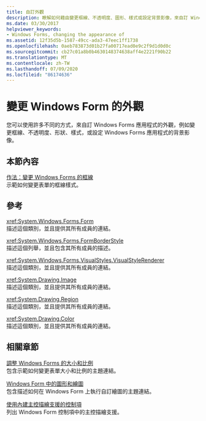 ```yaml
---
title: 自訂外觀
description: 瞭解如何藉由變更框線、不透明度、圖形、樣式或設定背景影像，來自訂 Windows Forms 應用程式的外觀。
ms.date: 03/30/2017
helpviewer_keywords:
- Windows Forms, changing the appearance of
ms.assetid: 12f35d5b-1587-49cc-ada3-47eec1ff1738
ms.openlocfilehash: 0aeb783873d01b27fa00717ead0e9c2f9d1d0d0c
ms.sourcegitcommit: cb27c01a8b0b4630148374638aff4e2221f90b22
ms.translationtype: MT
ms.contentlocale: zh-TW
ms.lasthandoff: 07/09/2020
ms.locfileid: "86174636"
---
```

# <a name="changing-the-appearance-of-windows-forms"></a>變更 Windows Form 的外觀
您可以使用許多不同的方式，來自訂 Windows Forms 應用程式的外觀，例如變更框線、不透明度、形狀、樣式，或設定 Windows Forms 應用程式的背景影像。  
  
## <a name="in-this-section"></a>本節內容  
 [作法：變更 Windows Forms 的框線](how-to-change-the-borders-of-windows-forms.md)  
 示範如何變更表單的框線樣式。  
  
## <a name="reference"></a>參考  
 <xref:System.Windows.Forms.Form>  
 描述這個類別，並且提供其所有成員的連結。  
  
 <xref:System.Windows.Forms.FormBorderStyle>  
 描述這個列舉，並且包含其所有成員的描述。  
  
 <xref:System.Windows.Forms.VisualStyles.VisualStyleRenderer>  
 描述這個類別，並且提供其所有成員的連結。  
  
 <xref:System.Drawing.Image>  
 描述這個類別，並且提供其所有成員的連結。  
  
 <xref:System.Drawing.Region>  
 描述這個類別，並且提供其所有成員的連結。  
  
 <xref:System.Drawing.Color>  
 描述這個類別，並且提供其所有成員的連結。  
  
## <a name="related-sections"></a>相關章節  
 [調整 Windows Forms 的大小和比例](adjusting-the-size-and-scale-of-windows-forms.md)  
 包含示範如何變更表單大小和比例的主題連結。  
  
 [Windows Form 中的圖形和繪圖](./advanced/graphics-and-drawing-in-windows-forms.md)  
 包含描述如何在 Windows Form 上執行自訂繪圖的主題連結。  
  
 [使用內建主控描繪支援的控制項](./controls/controls-with-built-in-owner-drawing-support.md)  
 列出 Windows Form 控制項中的主控描繪支援。
